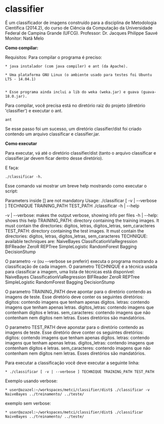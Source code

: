 classifier
====================

É um classificador de imagens construído para a disciplina de Metodologia Científica (2014.2), do curso de Ciência da Computação da Universidade Federal de Campina Grande (UFCG).
	Professor: Dr. Jacques Philippe Sauvé
	Monitor: Natã Melo

**Como compilar:**

Requisitos:
Para compilar o programa é preciso:

	* java instalador (com java compiler) e ant (da Apache).

	* Uma plataforma GNU Linux (o ambiente usado para testes foi Ubuntu LTS - 14.04.1)


	* Esse programa ainda inclui a lib do weka (weka.jar) e guava (guava-18.0.jar).

Para compilar, você precisa está no diretório raiz do projeto (diretório 'classifier') e executar o ant.

	ant

Se esse passo foi um sucesso, um diretório classifier/dist foi criado contendo um arquivo classificar e classifier.jar.


**Como executar**

Para executar, vá até o diretório classifier/dist (tanto o arquivo classificar e classifier.jar devem ficar dentro desse diretório).

E faça:
```
./classificar -h.
```

Esse comando vai mostrar um breve help mostrando como executar o script:

Parameters inside [] are not mandatory
Usage: ./classificar [ -v | --verbose ] TECHNIQUE TRAINING_PATH TEST_PATH
	./classificar -h | --help

-v | --verbose: makes the output verbose, showing info per files
-h | --help: shows this help
TRAINING_PATH: directory containing the training images. It must contain the directories: digitos, letras, digitos_letras, sem_caracteres
TEST_PATH: directory containing the test images. It must contain the directories: digitos, letras, digitos_letras, sem_caracteres
TECHNIQUE: available techniques are:
	NaiveBayes
	ClassificationViaRegression
	BIFReader
	ZeroR
	REPTree
	SimpleLogistic
	RandomForest
	Bagging
	DecisionStump

O parametro -v (ou --verbose se preferir) executa o programa mostrando a classificação de cada imagem.
O parametro TECHNIQUE é a técnica usada para classificar a imagem, uma lista de técnicas está disponível:
	NaiveBayes
	ClassificationViaRegression
	BIFReader
	ZeroR
	REPTree
	SimpleLogistic
	RandomForest
	Bagging
	DecisionStump

O parametro TRAINING_PATH deve apontar para o diretório contendo as imagens de teste. Esse diretório deve conter os seguintes diretórios:
	digitos: contendo imagens que tenham apenas dígitos.
	letras: contendo imagens que tenham apenas letras.
	digitos_letras: contendo imagens que contenham dígitos e letras.
	sem_caracteres: contendo imagens que não contenham nem dígitos nem letras.
Esses diretórios são mandatórios.

O parametro TEST_PATH deve aponstar para o diretório contendo as imagens de teste. Esse diretório deve conter os seguintes diretórios:
	digitos: contendo imagens que tenham apenas dígitos.
	letras: contendo imagens que tenham apenas letras.
	digitos_letras: contendo imagens que contenham dígitos e letras.
	sem_caracteres: contendo imagens que não contenham nem dígitos nem letras.
Esses diretórios são mandatórios.

Para executar a classificação você deve executar a seguinte linha:

	* ./classificar [ -v | --verbose ] TECHNIQUE TRAINING_PATH TEST_PATH

Exemplo usando verbose:

	* user@azazel:~/workspaces/metci/classifier/dist$ ./classificar -v NaiveBayes ../treinamento/ ../teste/

exemplo sem verbose:

	* user@azazel:~/workspaces/metci/classifier/dist$ ./classificar NaiveBayes ../treinamento/ ../teste/
